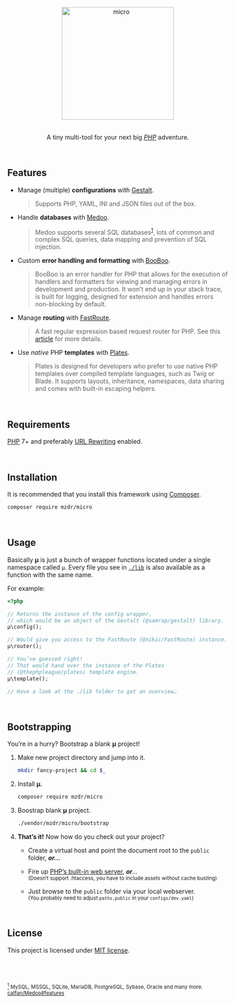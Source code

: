 <p align="center">
    <a href="https://github.com/mzdr/micro">
        <img src="https://mzdr.github.io/assets/images/icons/micro.svg" width="256" alt="micro">
    </a><br><br>
</p>
<p align="center">A tiny multi-tool for your next big <a href="http://php.net/"><em>PHP</em></a> adventure.</p><br>

## Features

- Manage (multiple) **configurations** with [Gestalt].

    > Supports PHP, YAML, INI and JSON files out of the box.

- Handle **databases** with [Medoo].

    > Medoo supports several SQL databases<sup><a name="a1" href="#f1">1</a></sup>, lots of common and complex SQL queries, data mapping and prevention of SQL injection.

- Custom **error handling and formatting** with [BooBoo].

    > BooBoo is an error handler for PHP that allows for the execution of handlers and formatters for viewing and managing errors in development and production. It won’t end up in your stack trace, is built for logging, designed for extension and handles errors non-blocking by default.

- Manage **routing** with [FastRoute].

    > A fast regular expression based request router for PHP. See this [article](http://nikic.github.io/2014/02/18/Fast-request-routing-using-regular-expressions.html) for more details.

- Use _native_ PHP **templates** with [Plates].

    > Plates is designed for developers who prefer to use native PHP templates over compiled template languages, such as Twig or Blade. It supports layouts, inheritance, namespaces, data sharing and comes with built-in escaping helpers.

<br>

## Requirements

[PHP] 7+ and preferably [URL Rewriting] enabled.

<br>

## Installation

It is recommended that you install this framework using [Composer].

```bash
composer require mzdr/micro
```

<br>

## Usage

Basically **µ** is just a bunch of wrapper functions located under a single namespace called `µ`. Every file you see in [`./lib`](./lib) is also available as a function with the same name.

For example:

```php
<?php

// Returns the instance of the config wrapper,
// which would be an object of the Gestalt (@samrap/gestalt) library.
µ\config();

// Would give you access to the FastRoute (@nikic/FastRoute) instance.
µ\router();

// You’ve guessed right!
// That would hand over the instance of the Plates
// (@thephpleague/plates) template engine.
µ\template();

// Have a look at the ./lib folder to get an overview…
```

<br>

## Bootstrapping

You’re in a hurry? Bootstrap a blank **µ** project!

1. Make new project directory and jump into it.

    ```bash
    mkdir fancy-project && cd $_
    ```

2. Install **µ**.

    ```bash
    composer require mzdr/micro
    ```

3. Boostrap blank **µ** project.

    ```bash
    ./vendor/mzdr/micro/bootstrap
    ```

4. **That’s it!** Now how do you check out your project?

    - Create a virtual host and point the document root to the `public` folder, _**or…**_

    - Fire up [PHP’s built-in web server], _**or**…_  
    <sup>(Doesn’t support .htaccess, you have to include assets without cache busting)</sup>

    - Just browse to the `public` folder via your local webserver.  
    <sup>(You probably need to adjust `paths.public` in your `configs/dev.yaml`)</sup>

<br>

## License

This project is licensed under [MIT license].

<br>
<br>
<br>

<sup>
    <a href="#a1" name="f1"><sup>1</sup></a> MySQL, MSSQL, SQLite, MariaDB, PostgreSQL, Sybase, Oracle and many more. <a href="https://github.com/catfan/Medoo#features">catfan/Medoo#features</a>
</sup>

[Gestalt]: https://github.com/samrap/gestalt
[Medoo]: https://github.com/catfan/Medoo
[BooBoo]: https://github.com/thephpleague/booboo
[FastRoute]: https://github.com/nikic/FastRoute
[Plates]: https://github.com/thephpleague/plates
[PHP]: http://php.net
[PHP’s built-in web server]: https://secure.php.net/manual/en/features.commandline.webserver.php
[Composer]: https://getcomposer.org/doc/00-intro.md
[URL Rewriting]: https://github.com/mzdr/micro/wiki/URL-Rewriting
[MIT license]: ./LICENSE
